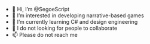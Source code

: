 - 👋 Hi, I’m @SegoeScript
- 👀 I’m interested in developing narrative-based games
- 🌱 I’m currently learning C# and design engineering
- 💞️ I do not looking for people to collaborate
- 📫 Please do not reach me

<!---
SegoeScript/SegoeScript is a ✨ special ✨ repository because its `README.md` (this file) appears on your GitHub profile.
You can click the Preview link to take a look at your changes.
--->
